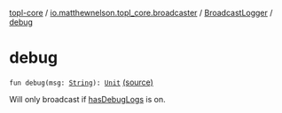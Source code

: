 [topl-core](../../index.md) / [io.matthewnelson.topl_core.broadcaster](../index.md) / [BroadcastLogger](index.md) / [debug](./debug.md)

# debug

`fun debug(msg: `[`String`](https://kotlinlang.org/api/latest/jvm/stdlib/kotlin/-string/index.html)`): `[`Unit`](https://kotlinlang.org/api/latest/jvm/stdlib/kotlin/-unit/index.html) [(source)](https://github.com/05nelsonm/TorOnionProxyLibrary-Android/blob/master/topl-core/src/main/java/io/matthewnelson/topl_core/broadcaster/BroadcastLogger.kt#L117)

Will only broadcast if [hasDebugLogs](#) is on.

